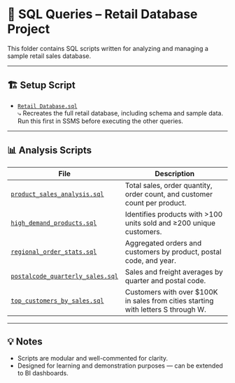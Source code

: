 # 📁 SQL Queries – Retail Database Project

This folder contains SQL scripts written for analyzing and managing a sample retail sales database.

---
## 🏗️ Setup Script

- [`Retail Database.sql`](./Retail%20Database.sql)  
  ⤷ Recreates the full retail database, including schema and sample data. Run this first in SSMS before executing the other queries.
---
## 📊 Analysis Scripts

| File | Description |
|------|-------------|
| [`product_sales_analysis.sql`](./product_sales_analysis.sql) | Total sales, order quantity, order count, and customer count per product. |
| [`high_demand_products.sql`](./high_demand_products.sql) | Identifies products with >100 units sold and ≥200 unique customers. |
| [`regional_order_stats.sql`](./regional_order_stats.sql) | Aggregated orders and customers by product, postal code, and year. |
| [`postalcode_quarterly_sales.sql`](./postalcode_quarterly_sales.sql) | Sales and freight averages by quarter and postal code. |
| [`top_customers_by_sales.sql`](./top_customers_by_sales.sql) | Customers with over $100K in sales from cities starting with letters S through W. |

---
## 💡 Notes

- Scripts are modular and well-commented for clarity.
- Designed for learning and demonstration purposes — can be extended to BI dashboards.

